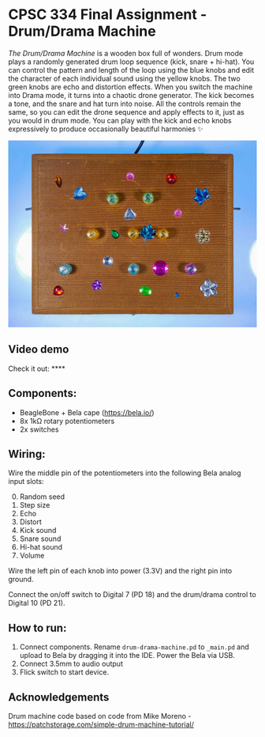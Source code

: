# CPSC 334 Final Assignment - Drum/Drama Machine

*The Drum/Drama Machine* is a wooden box full of wonders. Drum mode plays a randomly generated drum loop sequence (kick, snare + hi-hat). You can control the pattern and length of the loop using the blue knobs and edit the character of each individual sound using the yellow knobs. The two green knobs are echo and distortion effects. When you switch the machine into Drama mode, it turns into a chaotic drone generator. The kick becomes a tone, and the snare and hat turn into noise. All the controls remain the same, so you can edit the drone sequence and apply effects to it, just as you would in drum mode. You can play with the kick and echo knobs expressively to produce occasionally beautiful harmonies ✨

![Drum/Drama Machine](photo.jpg)

## Video demo

Check it out: ****

## Components:

- BeagleBone + Bela cape (https://bela.io/)
- 8x 1kΩ rotary potentiometers
- 2x switches

## Wiring:

Wire the middle pin of the potentiometers into the following Bela analog input slots:

0. Random seed
1. Step size
2. Echo
3. Distort
4. Kick sound
5. Snare sound
6. Hi-hat sound
7. Volume

Wire the left pin of each knob into power (3.3V) and the right pin into ground.

Connect the on/off switch to Digital 7 (PD 18) and the drum/drama control to Digital 10 (PD 21).

## How to run:

1. Connect components. Rename `drum-drama-machine.pd` to `_main.pd` and upload to Bela by dragging it into the IDE. Power the Bela via USB.
2. Connect 3.5mm to audio output
3. Flick switch to start device.

## Acknowledgements

Drum machine code based on code from Mike Moreno - https://patchstorage.com/simple-drum-machine-tutorial/
